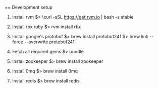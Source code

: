 == Development setup
  1.  Install rvm
      $> \curl -sSL https://get.rvm.io | bash -s stable

  2.  Install rbx ruby
      $> rvm install rbx

  3.  Install google's protobuf
      $> brew install protobuf241
      $> brew link --force --overwrite protobuf241

  4.  Fetch all required gems
      $> bundle

  5.  Install zookeeper
      $> brew install zookeeper

  6.  Install 0mq
      $> brew install 0mq

  7.  Install redis
      $> brew install redis